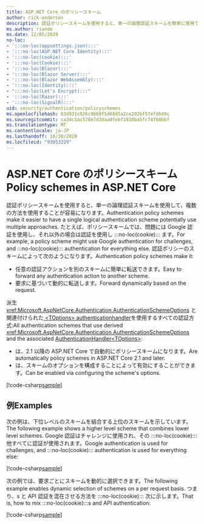 ```yaml
---
title: ASP.NET Core のポリシースキーム
author: rick-anderson
description: 認証ポリシースキームを使用すると、単一の論理認証スキームを簡単に使用できるようになります。
ms.author: riande
ms.date: 12/05/2019
no-loc:
- ':::no-loc(appsettings.json):::'
- ':::no-loc(ASP.NET Core Identity):::'
- ':::no-loc(cookie):::'
- ':::no-loc(Cookie):::'
- ':::no-loc(Blazor):::'
- ':::no-loc(Blazor Server):::'
- ':::no-loc(Blazor WebAssembly):::'
- ':::no-loc(Identity):::'
- ":::no-loc(Let's Encrypt):::"
- ':::no-loc(Razor):::'
- ':::no-loc(SignalR):::'
uid: security/authentication/policyschemes
ms.openlocfilehash: 63d931c926c9660f5d68d5a2ce292bf57efdb49c
ms.sourcegitcommit: ca34c1ac578e7d3daa0febf1810ba5fc74f60bbf
ms.translationtype: MT
ms.contentlocale: ja-JP
ms.lasthandoff: 10/30/2020
ms.locfileid: "93053229"
---
```

# <a name="policy-schemes-in-aspnet-core"></a><span data-ttu-id="a5528-103">ASP.NET Core のポリシースキーム</span><span class="sxs-lookup"><span data-stu-id="a5528-103">Policy schemes in ASP.NET Core</span></span>

<span data-ttu-id="a5528-104">認証ポリシースキームを使用すると、単一の論理認証スキームを使用して、複数の方法を使用することが容易になります。</span><span class="sxs-lookup"><span data-stu-id="a5528-104">Authentication policy schemes make it easier to have a single logical authentication scheme potentially use multiple approaches.</span></span> <span data-ttu-id="a5528-105">たとえば、ポリシースキームでは、問題には Google 認証を使用し、それ以外の場合は認証を使用し :::no-loc(cookie)::: ます。</span><span class="sxs-lookup"><span data-stu-id="a5528-105">For example, a policy scheme might use Google authentication for challenges, and :::no-loc(cookie)::: authentication for everything else.</span></span> <span data-ttu-id="a5528-106">認証ポリシーのスキームによって次のようになります。</span><span class="sxs-lookup"><span data-stu-id="a5528-106">Authentication policy schemes make it:</span></span>

* <span data-ttu-id="a5528-107">任意の認証アクションを別のスキームに簡単に転送できます。</span><span class="sxs-lookup"><span data-stu-id="a5528-107">Easy to forward any authentication action to another scheme.</span></span>
* <span data-ttu-id="a5528-108">要求に基づいて動的に転送します。</span><span class="sxs-lookup"><span data-stu-id="a5528-108">Forward dynamically based on the request.</span></span>

<span data-ttu-id="a5528-109">派生 <xref:Microsoft.AspNetCore.Authentication.AuthenticationSchemeOptions> と関連付けられた[ \<TOptions> authenticationhandler](/dotnet/api/microsoft.aspnetcore.authentication.authenticationhandler-1)を使用するすべての認証方式:</span><span class="sxs-lookup"><span data-stu-id="a5528-109">All authentication schemes that use derived <xref:Microsoft.AspNetCore.Authentication.AuthenticationSchemeOptions> and the associated [AuthenticationHandler\<TOptions>](/dotnet/api/microsoft.aspnetcore.authentication.authenticationhandler-1):</span></span>

* <span data-ttu-id="a5528-110">は、2.1 以降の ASP.NET Core で自動的にポリシースキームになります。</span><span class="sxs-lookup"><span data-stu-id="a5528-110">Are automatically policy schemes in ASP.NET Core 2.1 and later.</span></span>
* <span data-ttu-id="a5528-111">は、スキームのオプションを構成することによって有効にすることができます。</span><span class="sxs-lookup"><span data-stu-id="a5528-111">Can be enabled via configuring the scheme's options.</span></span>

[!code-csharp[sample](policyschemes/samples/AuthenticationSchemeOptions.cs?name=snippet)]

## <a name="examples"></a><span data-ttu-id="a5528-112">例</span><span class="sxs-lookup"><span data-stu-id="a5528-112">Examples</span></span>

<span data-ttu-id="a5528-113">次の例は、下位レベルのスキームを結合する上位のスキームを示しています。</span><span class="sxs-lookup"><span data-stu-id="a5528-113">The following example shows a higher level scheme that combines lower level schemes.</span></span> <span data-ttu-id="a5528-114">Google 認証はチャレンジに使用され、その :::no-loc(cookie)::: 他すべてに認証が使用されます。</span><span class="sxs-lookup"><span data-stu-id="a5528-114">Google authentication is used for challenges, and :::no-loc(cookie)::: authentication is used for everything else:</span></span>

[!code-csharp[sample](policyschemes/samples/Startup.cs?name=snippet1)]

<span data-ttu-id="a5528-115">次の例では、要求ごとにスキームを動的に選択できます。</span><span class="sxs-lookup"><span data-stu-id="a5528-115">The following example enables dynamic selection of schemes on a per request basis.</span></span> <span data-ttu-id="a5528-116">つまり、s と API 認証を混在させる方法を :::no-loc(cookie)::: 次に示します。</span><span class="sxs-lookup"><span data-stu-id="a5528-116">That is, how to mix :::no-loc(cookie):::s and API authentication:</span></span>

 <!-- REVIEW, missing If set in public Func<HttpContext, string> ForwardDefaultSelector -->

[!code-csharp[sample](policyschemes/samples/Startup.cs?name=snippet2)]
